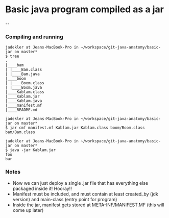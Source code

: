 # Basic java program compiled as a jar

--

### Compiling and running

```
jadekler at Jeans-MacBook-Pro in ~/workspace/git-java-anatomy/basic-jar on master*
$ tree
.
|____bam
| |____Bam.class
| |____Bam.java
|____boom
| |____Boom.class
| |____Boom.java
|____Kablam.class
|____Kablam.jar
|____Kablam.java
|____manifest.mf
|____README.md

jadekler at Jeans-MacBook-Pro in ~/workspace/git-java-anatomy/basic-jar on master*
$ jar cmf manifest.mf Kablam.jar Kablam.class boom/Boom.class bam/Bam.class

jadekler at Jeans-MacBook-Pro in ~/workspace/git-java-anatomy/basic-jar on master*
$ java -jar Kablam.jar
foo
bar
```

### Notes

- Now we can just deploy a single .jar file that has everything else packaged inside it! Hooray!!
- Manifest must be included, and must contain at least created_by (jdk version) and main-class (entry point for program)
- Inside the jar, manifest gets stored at META-INF/MANIFEST.MF (this will come up later)